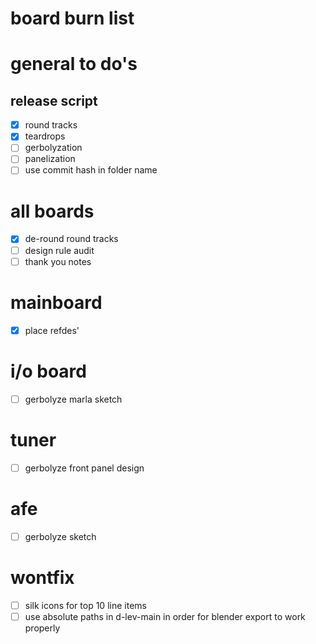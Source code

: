 # board burn list

# general to do's

## release script
- [x] round tracks
- [x] teardrops
- [ ] gerbolyzation
- [ ] panelization
- [ ] use commit hash in folder name

# all boards
- [x] de-round round tracks
- [ ] design rule audit 
- [ ] thank you notes

# mainboard
- [x] place refdes'

# i/o board 
- [ ] gerbolyze marla sketch

# tuner
- [ ] gerbolyze front panel design

# afe
- [ ] gerbolyze sketch

# wontfix
- [ ] silk icons for top 10 line items
- [ ] use absolute paths in d-lev-main in order for blender export to work properly
